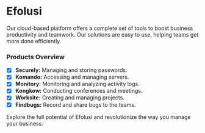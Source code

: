 # Efolusi
Our cloud-based platform offers a complete set of tools to boost business productivity and teamwork. Our solutions are easy to use, helping teams get more done efficiently.

### Products Overview
- [x] **Securely:** Managing and storing passwords.
- [x] **Komando:** Accessing and managing servers.
- [x] **Monitory:** Monitoring and analyzing activity logs.
- [x] **Kongkow:** Conducting conferences and meetings.
- [x] **Worksite:** Creating and managing projects.
- [x] **Findbugs:** Record and share bugs to the teams.

Explore the full potential of Efolusi and revolutionize the way you manage your business.
